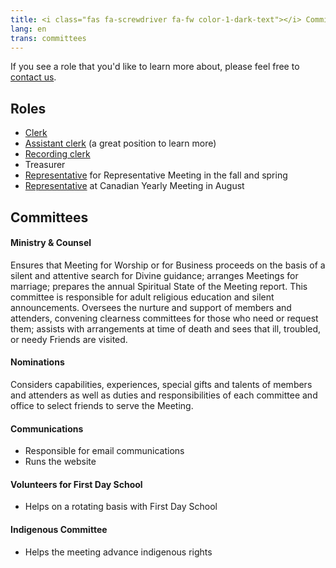 ```yaml
---
title: <i class="fas fa-screwdriver fa-fw color-1-dark-text"></i> Committees & Roles <i class="fas fa-theater-masks fa-fw color-1-text"></i>
lang: en
trans: committees
---
```

If you see a role that you'd like to learn more about, please feel free to [contact us](/contact).

## Roles
* [Clerk](/new_attender/business#clerk)
* [Assistant clerk](/new_attender/business#the-assistant-clerk) (a great position to learn more)
* [Recording clerk](/new_attender/business#the-recording-clerk)
* Treasurer
* [Representative](/new_attender/repping_meeting) for Representative Meeting in the fall and spring
* [Representative](/new_attender/repping_meeting) at Canadian Yearly Meeting in August

## Committees

#### Ministry & Counsel
Ensures that Meeting for Worship or for Business proceeds on the basis of a silent and attentive search for Divine guidance; arranges Meetings for marriage; prepares the annual Spiritual State of the Meeting report. This committee is responsible for adult religious education and silent announcements. Oversees the nurture and support of members and attenders, convening clearness committees for those who need or request them; assists with arrangements at time of death and sees that ill, troubled, or needy Friends are visited. 

#### Nominations
Considers capabilities, experiences, special gifts and talents of members and attenders as well as duties and responsibilities of each committee and office to select friends to serve the Meeting.


#### Communications
* Responsible for email communications
* Runs the website

#### Volunteers for First Day School
* Helps on a rotating basis with First Day School

#### Indigenous Committee
* Helps the meeting advance indigenous rights

